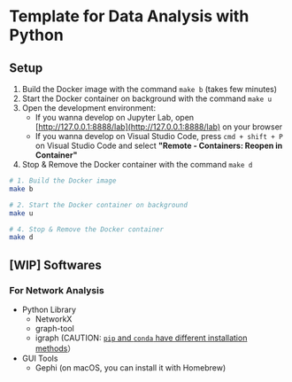 # Template for Data Analysis with Python

## Setup

1. Build the Docker image with the command `make b` (takes few minutes)
2. Start the Docker container on background with the command `make u`
3. Open the development environment:
   - If you wanna develop on Jupyter Lab, open [http://127.0.0.1:8888/lab](http://127.0.0.1:8888/lab) on your browser
   - If you wanna develop on Visual Studio Code, press `cmd + shift + P` on Visual Studio Code and select **"Remote - Containers: Reopen in Container"**
4. Stop & Remove the Docker container with the command `make d`

```sh
# 1. Build the Docker image
make b

# 2. Start the Docker container on background
make u

# 4. Stop & Remove the Docker container
make d
```

## [WIP] Softwares

### For Network Analysis

- Python Library
  - NetworkX
  - graph-tool
  - igraph (CAUTION: [`pip` and `conda` have different installation methods](https://igraph.org/python/tutorial/latest/install.html#installing-igraph-via-conda)）
- GUI Tools
  - Gephi (on macOS, you can install it with Homebrew)
